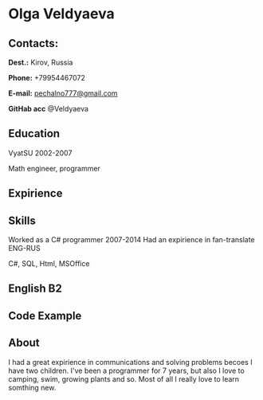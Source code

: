 # Olga Veldyaeva

## Contacts:
**Dest.:** Kirov, Russia

**Phone:** +79954467072

**E-mail:** pechalno777@gmail.com

**GitHab acc** @Veldyaeva
## Education
VyatSU 2002-2007

Math engineer, programmer

## Expirience

## Skills
Worked as a C# programmer 2007-2014
Had an expirience in fan-translate ENG-RUS

C#, SQL, Html, MSOffice
## English B2

## Code Example

## About
I had a great expirience in communications and solving problems becoes I have two children. 
I've been a programmer for 7 years, but also I love to camping, swim, growing plants and so.
Most of all I really love to learn somthing new. 
